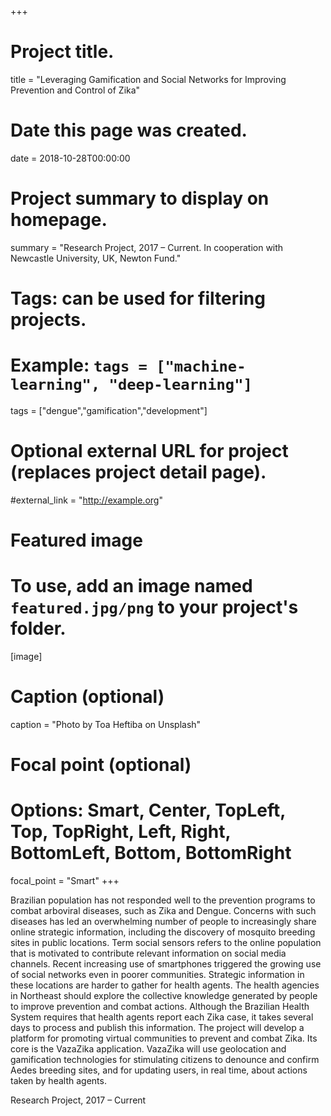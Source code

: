 +++
# Project title.
title = "Leveraging Gamification and Social Networks for Improving Prevention and Control of Zika"

# Date this page was created.
date = 2018-10-28T00:00:00

# Project summary to display on homepage.
summary = "Research Project, 2017 – Current. In cooperation with Newcastle University, UK, Newton Fund."

# Tags: can be used for filtering projects.
# Example: `tags = ["machine-learning", "deep-learning"]`
tags = ["dengue","gamification","development"]

# Optional external URL for project (replaces project detail page).
#external_link = "http://example.org"

# Featured image
# To use, add an image named `featured.jpg/png` to your project's folder. 
[image]
  # Caption (optional)
  caption = "Photo by Toa Heftiba on Unsplash"

  # Focal point (optional)
  # Options: Smart, Center, TopLeft, Top, TopRight, Left, Right, BottomLeft, Bottom, BottomRight
  focal_point = "Smart"
+++

Brazilian population has not responded well to the prevention programs to combat arboviral diseases, such as Zika and Dengue. Concerns with such diseases has led an overwhelming number of people to increasingly share online strategic information, including the discovery of mosquito breeding sites in public locations. Term social sensors refers to the online population that is motivated to contribute relevant information on social media channels. Recent increasing use of smartphones triggered the growing use of social networks even in poorer communities. Strategic information in these locations are harder to gather for health agents. The health agencies in Northeast should explore the collective knowledge generated by people to improve prevention and combat actions. Although the Brazilian Health System requires that health agents report each Zika case, it takes several days to process and publish this information. The project will develop a platform for promoting virtual communities to prevent and combat Zika. Its core is the VazaZika application. VazaZika will use geolocation and gamification technologies for stimulating citizens to denounce and confirm Aedes breeding sites, and for updating users, in real time, about actions taken by health agents.

Research Project, 2017 – Current